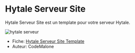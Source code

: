 # Hytale Serveur Site

Hytale Serveur Site est un template pour votre serveur Hytale.

![hytale serveur](https://github.com/mTxServ/hytale-serveur/blob/main/hytale-site-starter.png?raw=true)

* Fiche: [Hytale Serveur Site Template](https://hytale.game/ressources/hytale-serveur-template-theme-html.8/)
* Auteur: CodeMalone



